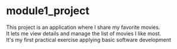 # module1_project
 
This project is an application where I share my favorite movies.  
It lets me view details and manage the list of movies I like most.  
It's my first practical exercise applying basic software development